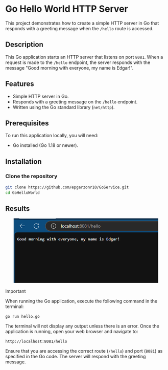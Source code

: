 # Go Hello World HTTP Server

This project demonstrates how to create a simple HTTP server in Go that responds with a greeting message when the `/hello` route is accessed.

## Description

This Go application starts an HTTP server that listens on port `8081`. When a request is made to the `/hello` endpoint, the server responds with the message "Good morning with everyone, my name is Edgar!".

## Features

- Simple HTTP server in Go.
- Responds with a greeting message on the `/hello` endpoint.
- Written using the Go standard library (`net/http`).

## Prerequisites

To run this application locally, you will need:

- Go installed (Go 1.18 or newer).

## Installation

### Clone the repository

```bash
git clone https://github.com/epgarzonr10/GoService.git
cd GoHelloWorld
```
## Results
<p align="center">
  <img src="Img/Hellogo.PNG" alt="Hello">
</p>

> [!IMPORTANT]
> When running the Go application, execute the following command in the terminal:
> 
> ```
> go run hello.go
> ```
> 
> The terminal will not display any output unless there is an error. Once the application is running, open your web browser and navigate to:
> 
> ```
> http://localhost:8081/hello
> ```
> 
> Ensure that you are accessing the correct route (`/hello`) and port (`8081`) as specified in the Go code. The server will respond with the greeting message.
